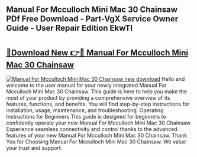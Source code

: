 ## Manual For Mcculloch Mini Mac 30 Chainsaw PDf Free Download - Part-VgX Service Owner Guide - User Repair Edition EkwTI

# <h2><a href="http://bc77401.oget.top/?id=Manual+For+Mcculloch+Mini+Mac+30+Chainsaw">🔗Download New 👉🔴 Manual For Mcculloch Mini Mac 30 Chainsaw</a></h2>

[![Manual For Mcculloch Mini Mac 30 Chainsaw new download](https://i.imgur.com/5g1atiW.png)](http://bc77401.oget.top/?id=Manual+For+Mcculloch+Mini+Mac+30+Chainsaw)
Hello and welcome to the user manual for your newly integrated Manual For Mcculloch Mini Mac 30 Chainsaw. This guide is here to help you make the most of your product by providing a comprehensive overview of its features, functions, and benefits. You will find step-by-step instructions for installation, usage, maintenance, and troubleshooting. Operating Instructions for Beginners This guide is designed for beginners to confidently operate your new Manual For Mcculloch Mini Mac 30 Chainsaw. Experience seamless connectivity and control thanks to the advanced features of your new Manual For Mcculloch Mini Mac 30 Chainsaw. Thank You for Choosing Manual For Mcculloch Mini Mac 30 Chainsaw. We value your trust and support.
